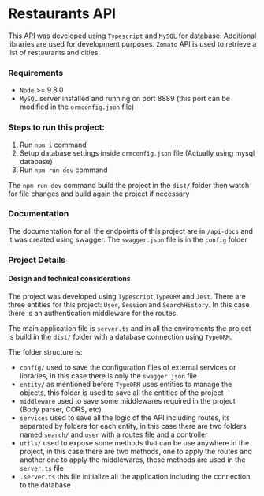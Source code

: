 # Restaurants API

This API was developed using `Typescript` and `MySQL` for database. Additional libraries are used for 
development purposes. `Zomato` API is used to retrieve a list of restaurants and cities

### Requirements

- `Node` >= 9.8.0
- `MySQL` server installed and running on port 8889 (this port can be modified in the `ormconfig.json` file)

### Steps to run this project:

1. Run `npm i` command
2. Setup database settings inside `ormconfig.json` file (Actually using mysql database)
3. Run `npm run dev` command

The `npm run dev` command build the project in the `dist/` folder then watch for file 
changes and build again the project if necessary

### Documentation

The documentation for all the endpoints of this project are in `/api-docs` and it was created using swagger. The `swagger.json`
file is in the `config` folder

### Project Details

#### Design and technical considerations

The project was developed using `Typescript`,`TypeORM` and `Jest`. There are three entities for this project: `User`, `Session` and `SearchHistory`. In this case there is an authentication middleware for the routes.

The main application file is `server.ts` and in all the enviroments the project is build in the `dist/` folder with a database connection using `TypeORM`. 

The folder structure is:

- `config/` used to save the configuration files of external services or libraries, in this case there is only the `swagger.json` file
- `entity/` as mentioned before `TypeORM` uses entities to manage the objects, this folder is used to save all the entities of the project
- `middleware` used to save some middlewares required in the project (Body parser, CORS, etc)
- `services` used to save all the logic of the API including routes, its separated by folders for each entity, in this case there are two folders named `search/` and `user` with a routes file and a controller
- `utils/` used to expose some methods that can be use anywhere in the project, in this case there are two methods, one to apply the routes and another one to apply the middlewares, these methods are used in the `server.ts` file
- `.server.ts` this file initialize all the application including the connection to the database
